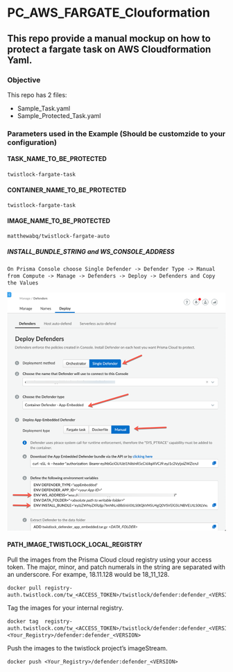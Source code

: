 # PC_AWS_FARGATE_Clouformation

## This repo provide a manual mockup on how to protect a fargate task on AWS Cloudformation Yaml.


### Objective

This repo has 2 files:
 - Sample_Task.yaml
 - Sample_Protected_Task.yaml


### Parameters used in the Example (Should be customzide to your configuration)


#### TASK_NAME_TO_BE_PROTECTED

    twistlock-fargate-task

#### CONTAINER_NAME_TO_BE_PROTECTED
     
    twistlock-fargate-task

#### IMAGE_NAME_TO_BE_PROTECTED
     
    matthewabq/twistlock-fargate-auto

##### INSTALL_BUNDLE_STRING and WS_CONSOLE_ADDRESS

    On Prisma Console choose Single Defender -> Defender Type -> Manual from Compute -> Manage -> Defenders -> Deploy -> Defenders and Copy the Values

   ![installBundle](images/AppEmbedded.png)


#### PATH_IMAGE_TWISTLOCK_LOCAL_REGISTRY

Pull the images from the Prisma Cloud cloud registry using your access token. The major, minor, and patch numerals in the <VERSION> string are separated with an underscore. For exampe, 18.11.128 would be 18_11_128.

    docker pull registry-auth.twistlock.com/tw_<ACCESS_TOKEN>/twistlock/defender:defender_<VERSION>
    
Tag the images for your internal registry.

    docker tag  registry-auth.twistlock.com/tw_<ACCESS_TOKEN>/twistlock/defender:defender_<VERSION> <Your_Registry>/defender:defender_<VERSION>

Push the images to the twistlock project’s imageStream.

    docker push <Your_Registry>/defender:defender_<VERSION>
